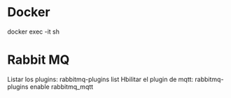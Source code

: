 # Docker
docker exec -it <nombre> sh

# Rabbit MQ
Listar los plugins: rabbitmq-plugins list
Hbilitar el plugin de mqtt: rabbitmq-plugins enable rabbitmq_mqtt
